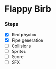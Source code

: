 # Flappy Birb

### Steps
- [x] Bird physics
- [x] Pipe generation
- [ ] Collisions
- [ ] Sprites
- [ ] Score
- [ ] SFX
